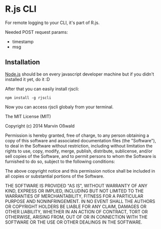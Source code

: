 # R.js CLI

For remote logging to your CLI, it's part of R.js.

Needed POST request params:
- timestamp
- msg


## Installation

[Node.js](http://www.nodejs.org) should be on every javascript developer machine but if you didn't installed it yet, do it :D

After that you can easily install rjscli:

    npm install -g rjscli
  
Now you can access rjscli globaly from your terminal.

The MIT License (MIT)

Copyright (c) 2014 Marvin Oßwald

Permission is hereby granted, free of charge, to any person obtaining a copy
of this software and associated documentation files (the "Software"), to deal
in the Software without restriction, including without limitation the rights
to use, copy, modify, merge, publish, distribute, sublicense, and/or sell
copies of the Software, and to permit persons to whom the Software is
furnished to do so, subject to the following conditions:

The above copyright notice and this permission notice shall be included in all
copies or substantial portions of the Software.

THE SOFTWARE IS PROVIDED "AS IS", WITHOUT WARRANTY OF ANY KIND, EXPRESS OR
IMPLIED, INCLUDING BUT NOT LIMITED TO THE WARRANTIES OF MERCHANTABILITY,
FITNESS FOR A PARTICULAR PURPOSE AND NONINFRINGEMENT. IN NO EVENT SHALL THE
AUTHORS OR COPYRIGHT HOLDERS BE LIABLE FOR ANY CLAIM, DAMAGES OR OTHER
LIABILITY, WHETHER IN AN ACTION OF CONTRACT, TORT OR OTHERWISE, ARISING FROM,
OUT OF OR IN CONNECTION WITH THE SOFTWARE OR THE USE OR OTHER DEALINGS IN THE
SOFTWARE.
